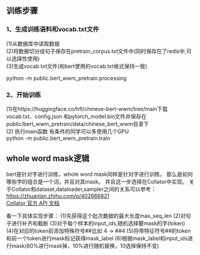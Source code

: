 ## 训练步骤  
### 1、生成训练语料和vocab.txt文件
(1)从数据库中读取数据  
(2)将数据切分成句子保存在pretrain_corpus.txt文件中(同时保存在了redis中,可以选择性使用)  
(3)生成vocab.txt文件(和bert使用的vocab.txt格式保持一致)

python -m public.bert_wwm_pretrain.processing 

### 2、开始训练
(1)在https://huggingface.co/hfl/chinese-bert-wwm/tree/main下载vocab.txt、config.json
和pytorch_model.bin文件并保存在public/bert_wwm_pretrain/data/chinese_bert_wwm目录下  
(2) 执行main函数
有条件的同学可以多使用几个GPU  
python -m public.bert_wwm_pretrain.train

## whole word mask逻辑
bert是针对字进行训练，whole word mask同样是针对字进行训练，
那么是如何哪些字的组合是一个词，并且对其mask。
并且这一步选择在Collator中实现。
关于Collator和dataset,dataloader,sampler之间的关系可以参考：
https://zhuanlan.zhihu.com/p/402666821  
[Collator 官方 API 文档](https://huggingface.co/docs/transformers/main_classes/data_collator)

看一下具体实现步骤：
(1)先获得这个批次数据的最大长度max_seq_len
(2)对句子进行补齐和截断
(3)对于每个样本的input_ids,随机选择要mask的字(token)  
(4)在对应的token前添加特殊符号##比如 4 -> ##4
(5)将带特征符号##的token和前一个token进行mask标记获得mask_label
(6)根据mask_label和input_ids进行mask(80%进行mask掉，10%进行随机替换，10选择保持不变)





